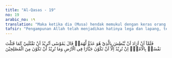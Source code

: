 ```yaml
---
title: "Al-Qasas - 19"
no: 19
arabic_no: ١٩
translation: "Maka ketika dia (Musa) hendak memukul dengan keras orang yang menjadi musuh mereka berdua, dia (musuhnya) berkata, “Wahai Musa! Apakah engkau bermaksud membunuhku, sebagaimana kemarin engkau membunuh seseorang? Engkau hanya bermaksud menjadi orang yang berbuat sewenang-wenang di negeri (ini), dan engkau tidak bermaksud menjadi salah seorang dari orang-orang yang mengadakan perdamaian.”"
tafsir: "Pengampunan Allah telah menjadikan hatinya lega dan lapang, tetapi bagaimana dengan penduduk asli Mesir di mana ia hidup di kalangan mereka? Apakah mereka akan membiarkan saja bila pembunuhan itu mereka ketahui? Inilah yang sangat mengganggu ketenteraman hati Musa dan selalu menjadi beban pikirannya. Oleh sebab itu, dengan sembunyi-sembunyi Musa mencari informasi apakah perbuatannya itu telah diketahui orang, dan bila mereka telah mengetahuinya, bagaimana sikap mereka? Tindakan apakah yang akan mereka ambil terhadapnya? \n\nKetika ia menyusuri kota itu, kelihatan olehnya orang yang ditolong dahulu dan berteriak lagi minta tolong agar ia membantunya sekali lagi melawan orang Mesir yang lain. Rupanya orang yang ditolongnya dahulu itu kembali terlibat dalam perkelahian dengan orang Mesir lainnya. Mungkin orang itu meminta kepadanya supaya ia membunuh orang Mesir itu sebagaimana ia telah membunuh dahulu. Tergambarlah dalam otaknya bagaimana ia telah dosa dengan pembunuhan itu, tetapi Tuhan dengan rahmat dan kasih sayang-Nya, telah mengampuni kesalahannya. Apakah ia akan berbuat kesalahan lagi, apalagi ia telah berjanji dengan Tuhannya bahwa dia tidak akan mengulangi lagi perbuatan itu. \n\nOleh sebab itu, Musa berkata kepada orang Israil itu bahwa ia adalah orang yang sesat. Akan tetapi, tergambar pula dalam pikirannya bagaimana nasib kaumnya yang terhina dan selalu dianiaya oleh orang-orang Mesir, maka bangkit pulalah rasa amarahnya dan hampir saja ia menyerang orang Mesir itu. Namun sebelum ia menyerang, orang Mesir itu membentaknya dengan mengatakan apakah ia hendak membunuhnya seperti ia membunuh kawannya kemarin? Rupanya orang itu sudah mengenali wajah Musa karena orang-orang di kota ramai membicarakan pembunuhan itu dan pelakunya. \n\nKemudian orang Mesir itu membentaknya dan mengatakan, \"Sesungguhnya engkau telah bertindak sewenang-wenang di muka bumi. Engkau bukanlah termasuk orang-orang yang berbuat baik.\" Dengan bentakan itu, Musa sadar dan ingat akan janjinya bahwa dia tidak akan mengulangi kesalahannya lagi sehingga dia tidak jadi memukul orang itu.\n\nMenurut pendapat sebagian mufasir yang mengucapkan kata-kata tersebut kepada Musa bukanlah orang Mesir tetapi orang Israil yang telah ditolongnya, karena Musa menuduhnya sebagai orang yang sesat dan hendak memukulnya."
---
```

فَلَمَّآ اَنْ اَرَادَ اَنْ يَّبْطِشَ بِالَّذِيْ هُوَ عَدُوٌّ لَّهُمَاۙ قَالَ يٰمُوْسٰٓى اَتُرِيْدُ اَنْ تَقْتُلَنِيْ كَمَا قَتَلْتَ نَفْسًاۢ بِالْاَمْسِۖ اِنْ تُرِيْدُ اِلَّآ اَنْ تَكُوْنَ جَبَّارًا فِى الْاَرْضِ وَمَا تُرِيْدُ اَنْ تَكُوْنَ مِنَ الْمُصْلِحِيْنَ 